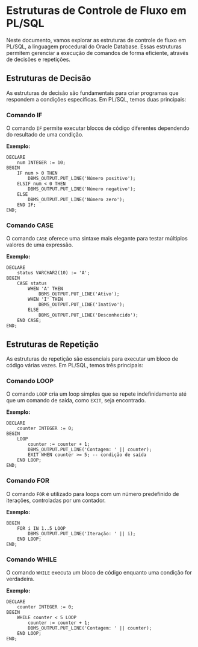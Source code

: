 # Estruturas de Controle de Fluxo em PL/SQL

Neste documento, vamos explorar as estruturas de controle de fluxo em PL/SQL, a linguagem procedural do Oracle Database. Essas estruturas permitem gerenciar a execução de comandos de forma eficiente, através de decisões e repetições.

## Estruturas de Decisão

As estruturas de decisão são fundamentais para criar programas que respondem a condições específicas. Em PL/SQL, temos duas principais:

### Comando IF

O comando `IF` permite executar blocos de código diferentes dependendo do resultado de uma condição.

**Exemplo:**

```plsql
DECLARE
    num INTEGER := 10;
BEGIN
    IF num > 0 THEN
        DBMS_OUTPUT.PUT_LINE('Número positivo');
    ELSIF num < 0 THEN
        DBMS_OUTPUT.PUT_LINE('Número negativo');
    ELSE
        DBMS_OUTPUT.PUT_LINE('Número zero');
    END IF;
END;
```

### Comando CASE

O comando `CASE` oferece uma sintaxe mais elegante para testar múltiplos valores de uma expressão.

**Exemplo:**

```plsql
DECLARE
    status VARCHAR2(10) := 'A';
BEGIN
    CASE status
        WHEN 'A' THEN 
            DBMS_OUTPUT.PUT_LINE('Ativo');
        WHEN 'I' THEN 
            DBMS_OUTPUT.PUT_LINE('Inativo');
        ELSE 
            DBMS_OUTPUT.PUT_LINE('Desconhecido');
    END CASE;
END;
```

## Estruturas de Repetição

As estruturas de repetição são essenciais para executar um bloco de código várias vezes. Em PL/SQL, temos três principais:

### Comando LOOP

O comando `LOOP` cria um loop simples que se repete indefinidamente até que um comando de saída, como `EXIT`, seja encontrado.

**Exemplo:**

```plsql
DECLARE
    counter INTEGER := 0;
BEGIN
    LOOP
        counter := counter + 1;
        DBMS_OUTPUT.PUT_LINE('Contagem: ' || counter);
        EXIT WHEN counter >= 5; -- condição de saída
    END LOOP;
END;
```

### Comando FOR

O comando `FOR` é utilizado para loops com um número predefinido de iterações, controladas por um contador.

**Exemplo:**

```plsql
BEGIN
    FOR i IN 1..5 LOOP
        DBMS_OUTPUT.PUT_LINE('Iteração: ' || i);
    END LOOP;
END;
```

### Comando WHILE

O comando `WHILE` executa um bloco de código enquanto uma condição for verdadeira.

**Exemplo:**

```plsql
DECLARE
    counter INTEGER := 0;
BEGIN
    WHILE counter < 5 LOOP
        counter := counter + 1;
        DBMS_OUTPUT.PUT_LINE('Contagem: ' || counter);
    END LOOP;
END;
```